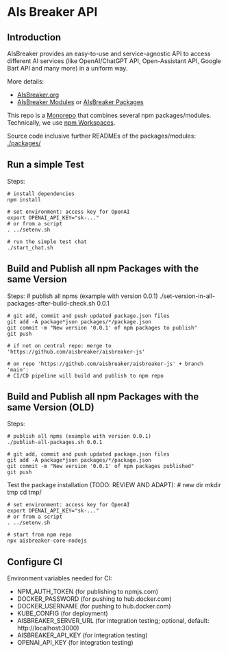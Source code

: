 # AIs Breaker API

## Introduction

AIsBreaker provides an easy-to-use and service-agnostic API to access different AI services
(like OpenAI/ChatGPT API, Open-Assistant API, Google Bart API and many more)
in a uniform way. 

More details:
- [AIsBreaker.org](https://aisbreaker.org/)
- [AIsBreaker Modules](https://aisbreaker.org/docs/aisbreaker-modules.html) or [AIsBreaker Packages](https://aisbreaker.org/docs/aisbreaker-packages.html)

This repo is a [Monorepo](https://aisbreaker.org/docs/monorepo.html) that combines several npm packages/modules.
Technically, we use [npm Workspaces](https://docs.npmjs.com/cli/v9/using-npm/workspaces). 

Source code inclusive further READMEs of the packages/modules: [./packages/](./packages/)


## Run a simple Test

Steps:

    # install dependencies
    npm install

    # set environment: access key for OpenAI
    export OPENAI_API_KEY="sk-..."
    # or from a script
    . ../setenv.sh

    # run the simple test chat
    ./start_chat.sh


## Build and Publish all npm Packages with the same Version

Steps:
    # publish all npms (example with version 0.0.1)
    ./set-version-in-all-packages-after-build-check.sh 0.0.1

    # git add, commit and push updated package.json files
    git add -A package*json packages/*/package.json
    git commit -m "New version '0.0.1' of npm packages to publish"
    git push

    # if not on central repo: merge to 'https://github.com/aisbreaker/aisbreaker-js'

    # on repo 'https://github.com/aisbreaker/aisbreaker-js' + branch 'main':
    # CI/CD pipeline will build and publish to npm repo


## Build and Publish all npm Packages with the same Version (OLD)
Steps:

    # publish all npms (example with version 0.0.1)
    ./publish-all-packages.sh 0.0.1

    # git add, commit and push updated package.json files
    git add -A package*json packages/*/package.json
    git commit -m "New version '0.0.1' of npm packages published"
    git push
    

Test the package installation (TODO: REVIEW AND ADAPT):
    # new dir
    mkdir tmp
    cd tmp/

    # set environment: access key for OpenAI
    export OPENAI_API_KEY="sk-..."
    # or from a script
    . ../setenv.sh

    # start from npm repo
    npx aisbreaker-core-nodejs


Configure CI
------------

Environment variables needed for CI:
- NPM_AUTH_TOKEN (for publishing to npmjs.com)
- DOCKER_PASSWORD (for pushing to hub.docker.com)
- DOCKER_USERNAME (for pushing to hub.docker.com)
- KUBE_CONFIG (for deployment)
- AISBREAKER_SERVER_URL (for integration testing; optional, default: http://localhost:3000)
- AISBREAKER_API_KEY (for integration testing)
- OPENAI_API_KEY (for integration testing)

